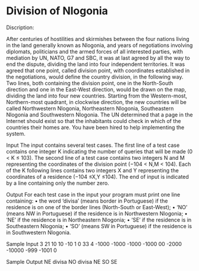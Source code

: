 # Division of Nlogonia

Discription: 

After centuries of hostilities and skirmishes between the four nations living in the land generally known as Nlogonia, and years of negotiations involving diplomats, politicians and the armed forces of all interested parties, with mediation by UN, NATO, G7 and SBC, it was at last agreed by all the way to end the dispute, dividing the land into four independent territories.
It was agreed that one point, called division point, with coordinates established in the negotiations, would define the country division, in the following way. Two lines, both containing the division point, one in the North-South direction and one in the East-West direction, would be drawn on the map, dividing the land into four new countries. Starting from the Western-most, Northern-most quadrant, in clockwise direction, the new countries will be called Northwestern Nlogonia, Northeastern Nlogonia, Southeastern Nlogonia and Southwestern Nlogonia.
The UN determined that a page in the Internet should exist so that the inhabitants could check in which of the countries their homes are. You have been hired to help implementing the system.

Input
The input contains several test cases. The first line of a test case contains one integer K indicating the number of queries that will be made (0 < K ≤ 103). The second line of a test case contains two integers N and M representing the coordinates of the division point (−104 < N,M < 104). Each of the K following lines contains two integers X and Y representing the coordinates of a residence (−104 ≤X,Y ≤104).
The end of input is indicated by a line containing only the number zero.

Output
For each test case in the input your program must print one line containing:
• the word ‘divisa’ (means border in Portuguese) if the residence is on one of the border lines (North-South or East-West);
• ‘NO’ (means NW in Portuguese) if the residence is in Northwestern Nlogonia;
• ‘NE’ if the residence is in Northeastern Nlogonia;
• ‘SE’ if the residence is in Southeastern Nlogonia;
• ‘SO’ (means SW in Portuguese) if the residence is in Southwestern Nlogonia.

Sample Input
3
21
10 10
-10 1
0 33
4
-1000 -1000 -1000 -1000 00
-2000 -10000 -999 -1001
0

Sample Output
NE
divisa
NO
divisa
NE
SO
SE
 